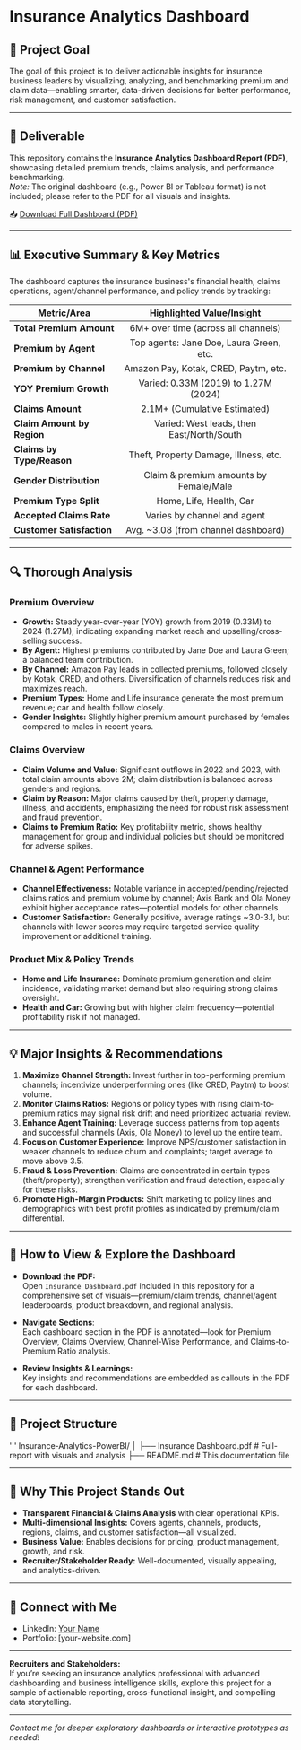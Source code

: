# Insurance Analytics Dashboard

## 🚩 Project Goal

The goal of this project is to deliver actionable insights for insurance business leaders by visualizing, analyzing, and benchmarking premium and claim data—enabling smarter, data-driven decisions for better performance, risk management, and customer satisfaction.

---

## 📄 Deliverable

This repository contains the **Insurance Analytics Dashboard Report (PDF)**, showcasing detailed premium trends, claims analysis, and performance benchmarking.  
*Note:* The original dashboard (e.g., Power BI or Tableau format) is not included; please refer to the PDF for all visuals and insights.

📥 [Download Full Dashboard (PDF)](./Insurance-Dashboard.pdf)

---

## 📊 Executive Summary & Key Metrics

The dashboard captures the insurance business's financial health, claims operations, agent/channel performance, and policy trends by tracking:

| Metric/Area              | Highlighted Value/Insight                |
|--------------------------|:----------------------------------------:|
| **Total Premium Amount**  | 6M+ over time (across all channels)      |
| **Premium by Agent**      | Top agents: Jane Doe, Laura Green, etc.  |
| **Premium by Channel**    | Amazon Pay, Kotak, CRED, Paytm, etc.     |
| **YOY Premium Growth**    | Varied: 0.33M (2019) to 1.27M (2024)     |
| **Claims Amount**         | 2.1M+ (Cumulative Estimated)             |
| **Claim Amount by Region**| Varied: West leads, then East/North/South|
| **Claims by Type/Reason** | Theft, Property Damage, Illness, etc.    |
| **Gender Distribution**   | Claim & premium amounts by Female/Male   |
| **Premium Type Split**    | Home, Life, Health, Car                  |
| **Accepted Claims Rate**  | Varies by channel and agent              |
| **Customer Satisfaction** | Avg. ~3.08 (from channel dashboard)      |

---

## 🔍 Thorough Analysis

### Premium Overview

- **Growth:** Steady year-over-year (YOY) growth from 2019 (0.33M) to 2024 (1.27M), indicating expanding market reach and upselling/cross-selling success.
- **By Agent:** Highest premiums contributed by Jane Doe and Laura Green; a balanced team contribution.
- **By Channel:** Amazon Pay leads in collected premiums, followed closely by Kotak, CRED, and others. Diversification of channels reduces risk and maximizes reach.
- **Premium Types:** Home and Life insurance generate the most premium revenue; car and health follow closely.
- **Gender Insights:** Slightly higher premium amount purchased by females compared to males in recent years.

### Claims Overview

- **Claim Volume and Value:** Significant outflows in 2022 and 2023, with total claim amounts above 2M; claim distribution is balanced across genders and regions.
- **Claim by Reason:** Major claims caused by theft, property damage, illness, and accidents, emphasizing the need for robust risk assessment and fraud prevention.
- **Claims to Premium Ratio:** Key profitability metric, shows healthy management for group and individual policies but should be monitored for adverse spikes.

### Channel & Agent Performance

- **Channel Effectiveness:** Notable variance in accepted/pending/rejected claims ratios and premium volume by channel; Axis Bank and Ola Money exhibit higher acceptance rates—potential models for other channels.
- **Customer Satisfaction:** Generally positive, average ratings ~3.0-3.1, but channels with lower scores may require targeted service quality improvement or additional training.

### Product Mix & Policy Trends

- **Home and Life Insurance:** Dominate premium generation and claim incidence, validating market demand but also requiring strong claims oversight.
- **Health and Car:** Growing but with higher claim frequency—potential profitability risk if not managed.

---

## 💡 Major Insights & Recommendations

1. **Maximize Channel Strength:** Invest further in top-performing premium channels; incentivize underperforming ones (like CRED, Paytm) to boost volume.
2. **Monitor Claims Ratios:** Regions or policy types with rising claim-to-premium ratios may signal risk drift and need prioritized actuarial review.
3. **Enhance Agent Training:** Leverage success patterns from top agents and successful channels (Axis, Ola Money) to level up the entire team.
4. **Focus on Customer Experience:** Improve NPS/customer satisfaction in weaker channels to reduce churn and complaints; target average to move above 3.5.
5. **Fraud & Loss Prevention:** Claims are concentrated in certain types (theft/property); strengthen verification and fraud detection, especially for these risks.
6. **Promote High-Margin Products:** Shift marketing to policy lines and demographics with best profit profiles as indicated by premium/claim differential.

---

## 🚀 How to View & Explore the Dashboard

- **Download the PDF:**  
  Open `Insurance Dashboard.pdf` included in this repository for a comprehensive set of visuals—premium/claim trends, channel/agent leaderboards, product breakdown, and regional analysis.

- **Navigate Sections**:  
  Each dashboard section in the PDF is annotated—look for Premium Overview, Claims Overview, Channel-Wise Performance, and Claims-to-Premium Ratio analysis.

- **Review Insights & Learnings:**  
  Key insights and recommendations are embedded as callouts in the PDF for each dashboard.

---

## 📂 Project Structure
'''
Insurance-Analytics-PowerBI/
│
├── Insurance Dashboard.pdf # Full-report with visuals and analysis
├── README.md # This documentation file


---

## 🌟 Why This Project Stands Out

- **Transparent Financial & Claims Analysis** with clear operational KPIs.
- **Multi-dimensional Insights:** Covers agents, channels, products, regions, claims, and customer satisfaction—all visualized.
- **Business Value:** Enables decisions for pricing, product management, growth, and risk.
- **Recruiter/Stakeholder Ready:** Well-documented, visually appealing, and analytics-driven.

---

## 🔗 Connect with Me

- LinkedIn: [Your Name](your-linkedin-url)
- Portfolio: [your-website.com]

---

**Recruiters and Stakeholders:**  
If you’re seeking an insurance analytics professional with advanced dashboarding and business intelligence skills, explore this project for a sample of actionable reporting, cross-functional insight, and compelling data storytelling.

---

*Contact me for deeper exploratory dashboards or interactive prototypes as needed!*
